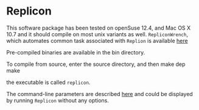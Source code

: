 Replicon
========
This software package has been tested on openSuse 12.4, and Mac OS X 10.7 and it should
compile on most unix variants as well. `RepliconWrench`, which automates common task associated with `Replion` is available [here](https://github.com/RepliconBioinfo/RepliconWrench)

Pre-compiled binaries are available in the bin directory.

To compile from source, enter the source directory, and then
make dep
make

the executable is called `replicon`. 


The command-line parameters are described [here](https://github.com/RepliconBioinfo/Replicon/wiki/Command-line-Parameters) and could be displayed by running `Replicon` without any options.
